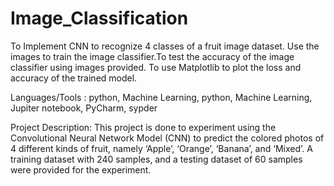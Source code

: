 # Image_Classification
To Implement CNN to recognize 4 classes of a fruit image dataset. Use the images to train the image classifier.To test the accuracy of the image classifier using images provided. To use Matplotlib to plot the loss and accuracy of the trained model.

Languages/Tools : python, Machine Learning, python, Machine Learning, Jupiter notebook, PyCharm, sypder 

Project Description: This project is done to experiment using the Convolutional Neural Network Model (CNN) to predict the colored photos of 4 different kinds of fruit, namely ‘Apple’, ‘Orange’, ‘Banana’, and ‘Mixed’. A training dataset with 240 samples, and a testing dataset of 60 samples were provided for the experiment. 
